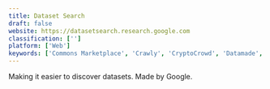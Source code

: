 ```yaml
---
title: Dataset Search
draft: false 
website: https://datasetsearch.research.google.com
classification: ['']
platform: ['Web']
keywords: ['Commons Marketplace', 'Crawly', 'CryptoCrowd', 'Datamade', 'Datastarta', 'Fluidtable', 'Investor List', 'List of Investors', 'London Datastore', 'Map Stack', 'MapHub', 'Mapme', 'Medium API', 'Reader API for DataStack', 'SeedInvest', 'Slides', 'Website Metadata Scraper API', 'dive.site']
---
```

Making it easier to discover datasets. Made by Google.